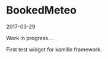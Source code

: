 BookedMeteo
===============
2017-03-29



Work in progress....

First test widget for kamille framework.